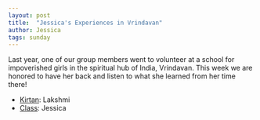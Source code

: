 ```yaml
---
layout: post
title:  "Jessica's Experiences in Vrindavan"
author: Jessica
tags: sunday
---
```


Last year, one of our group members went to volunteer at a school for impoverished girls in the spiritual hub of India, Vrindavan. This week we are honored to have her back and listen to what she learned from her time there!

- [Kirtan](https://s3.amazonaws.com/beginningbhakti/2014-1-26-Jessicas-experiance-in-vrindavan/Lakshmi.Kirtan.mp3): Lakshmi
- [Class](https://s3.amazonaws.com/beginningbhakti/2014-1-26-Jessicas-experiance-in-vrindavan/Jessica.Class.mp3): Jessica
